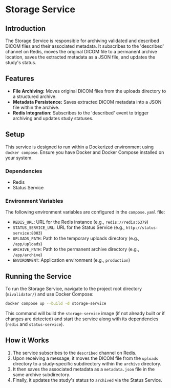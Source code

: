 # Storage Service

## Introduction

The Storage Service is responsible for archiving validated and described DICOM files and their associated metadata. It subscribes to the 'described' channel on Redis, moves the original DICOM file to a permanent archive location, saves the extracted metadata as a JSON file, and updates the study's status.

## Features

-   **File Archiving:** Moves original DICOM files from the uploads directory to a structured archive.
-   **Metadata Persistence:** Saves extracted DICOM metadata into a JSON file within the archive.
-   **Redis Integration:** Subscribes to the 'described' event to trigger archiving and updates study statuses.

## Setup

This service is designed to run within a Dockerized environment using `docker compose`. Ensure you have Docker and Docker Compose installed on your system.

### Dependencies

-   Redis
-   Status Service

### Environment Variables

The following environment variables are configured in the `compose.yaml` file:

-   `REDIS_URL`: URL for the Redis instance (e.g., `redis://redis:6379`)
-   `STATUS_SERVICE_URL`: URL for the Status Service (e.g., `http://status-service:8003`)
-   `UPLOADS_PATH`: Path to the temporary uploads directory (e.g., `/app/uploads`)
-   `ARCHIVE_PATH`: Path to the permanent archive directory (e.g., `/app/archive`)
-   `ENVIRONMENT`: Application environment (e.g., `production`)

## Running the Service

To run the Storage Service, navigate to the project root directory (`mivalidator/`) and use Docker Compose:

```bash
docker compose up --build -d storage-service
```

This command will build the `storage-service` image (if not already built or if changes are detected) and start the service along with its dependencies (`redis` and `status-service`).

## How it Works

1.  The service subscribes to the `described` channel on Redis.
2.  Upon receiving a message, it moves the DICOM file from the `uploads` directory to a study-specific subdirectory within the `archive` directory.
3.  It then saves the associated metadata as a `metadata.json` file in the same archive subdirectory.
4.  Finally, it updates the study's status to `archived` via the Status Service.
